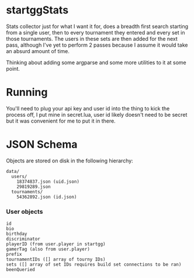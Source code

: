 # startggStats
Stats collector just for what I want it for, does a breadth first search starting from a single user, then to every tournament they entered and every set in those tournaments. The users in these sets are then added for the next pass, although I've yet to perform 2 passes because I assume it would take an absurd amount of time.

Thinking about adding some argparse and some more utilities to it at some point.

# Running
You'll need to plug your api key and user id into the thing to kick the process off, I put mine in secret.lua, user id likely doesn't need to be secret but it was convenient for me to put it in there.

# JSON Schema
Objects are stored on disk in the following hierarchy:
```
data/
  users/
    18374837.json (uid.json)
    29819289.json
  tournaments/
    54362892.json (id.json)
```
### User objects
```
id
bio
birthday
discriminator
playerID (from user.player in startgg)
gamerTag (also from user.player)
prefix
tournamentIDs ([] array of tourny IDs)
sets ([] array of set IDs requires build set connections to be ran)
beenQueried
```
